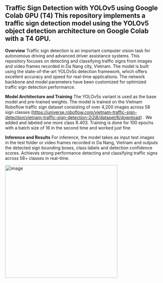 **Traffic Sign Detection with YOLOv5 using Google Colab GPU (T4)**
This repository implements a traffic sign detection model using the YOLOv5 object detection architecture on Google Colab with a T4 GPU.
---------------------------------------------------------------

**Overview**
Traffic sign detection is an important computer vision task for autonomous driving and advanced driver assistance systems. This repository focuses on detecting and classifying traffic signs from images and video frames recorded in Da Nang city, Vietnam.
The model is built using the state-of-the-art YOLOv5s detection framework, which offers excellent accuracy and speed for real-time applications. The network backbone and model parameters have been customized for optimized traffic sign detection performance.

**Model Architecture and Training**
The YOLOv5s variant is used as the base model and pre-trained weights.
The model is trained on the Vietnam Roboflow traffic sign dataset consisting of over 4,200 images across 58 sign classes (https://universe.roboflow.com/vietnam-traffic-sign-detection/vietnam-traffic-sign-detection-2i2j8/dataset/6/download) . We added and labeled one more class R.403.
Training is done for 100 epochs with a batch size of 16 in the second time and worked just fine

**Inference and Results**
For inference, the model takes as input test images in the test folder or video frames recorded in Da Nang, Vietnam and outputs the detected sign bounding boxes, class labels and detection confidence scores.
Achieves strong performance detecting and classifying traffic signs across 58+ classes in real-time.

<img width="368" alt="image" src="https://github.com/Luantrannew/VietNam_Traffic_sign_recognise/assets/62492632/e1085822-9196-4f44-8a52-13561d32b25f">

